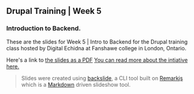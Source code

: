 ## Drupal Training | Week 5
### Introduction to Backend. 

These are the slides for Week 5 | Intro to Backend for the Drupal training class hosted by Digital Echidna at Fanshawe college in London, Ontario. 

Here's a link to [the slides as a PDF](/sugaroverflow/fdt-week-5/blob/master/pdf/presentation.pdf)
[You can read more about the intiative here.](https://blog.echidna.ca/echidna-fanshawe-program-embraces-knowledge-sharing-ideal-drupal)  

>Slides were created using [backslide](https://github.com/sinedied/backslide), a CLI tool built on [Remarkjs](https://github.com/gnab/remark) which is a [Markdown](https://github.com/adam-p/markdown-here/wiki/Markdown-Cheatsheet) driven slideshow tool. 
